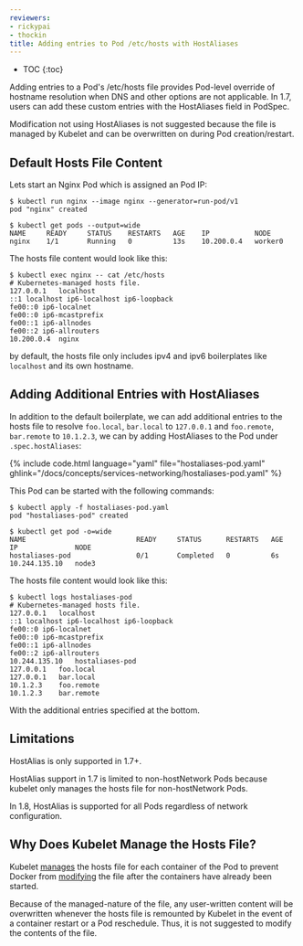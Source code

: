 ```yaml
---
reviewers:
- rickypai
- thockin
title: Adding entries to Pod /etc/hosts with HostAliases
---
```


* TOC
{:toc}

Adding entries to a Pod's /etc/hosts file provides Pod-level override of hostname resolution when DNS and other options are not applicable. In 1.7, users can add these custom entries with the HostAliases field in PodSpec.

Modification not using HostAliases is not suggested because the file is managed by Kubelet and can be overwritten on during Pod creation/restart.

## Default Hosts File Content

Lets start an Nginx Pod which is assigned an Pod IP:

```shell
$ kubectl run nginx --image nginx --generator=run-pod/v1
pod "nginx" created

$ kubectl get pods --output=wide
NAME     READY     STATUS    RESTARTS   AGE    IP           NODE
nginx    1/1       Running   0          13s    10.200.0.4   worker0
```

The hosts file content would look like this:

```shell
$ kubectl exec nginx -- cat /etc/hosts
# Kubernetes-managed hosts file.
127.0.0.1	localhost
::1	localhost ip6-localhost ip6-loopback
fe00::0	ip6-localnet
fe00::0	ip6-mcastprefix
fe00::1	ip6-allnodes
fe00::2	ip6-allrouters
10.200.0.4	nginx
```

by default, the hosts file only includes ipv4 and ipv6 boilerplates like `localhost` and its own hostname.

## Adding Additional Entries with HostAliases

In addition to the default boilerplate, we can add additional entries to the hosts file to resolve `foo.local`, `bar.local` to `127.0.0.1` and `foo.remote`, `bar.remote` to `10.1.2.3`, we can by adding HostAliases to the Pod under `.spec.hostAliases`:

{% include code.html language="yaml" file="hostaliases-pod.yaml" ghlink="/docs/concepts/services-networking/hostaliases-pod.yaml" %}

This Pod can be started with the following commands:

```shell
$ kubectl apply -f hostaliases-pod.yaml
pod "hostaliases-pod" created

$ kubectl get pod -o=wide
NAME                           READY     STATUS      RESTARTS   AGE       IP              NODE
hostaliases-pod                0/1       Completed   0          6s        10.244.135.10   node3
```

The hosts file content would look like this:

```shell
$ kubectl logs hostaliases-pod
# Kubernetes-managed hosts file.
127.0.0.1	localhost
::1	localhost ip6-localhost ip6-loopback
fe00::0	ip6-localnet
fe00::0	ip6-mcastprefix
fe00::1	ip6-allnodes
fe00::2	ip6-allrouters
10.244.135.10	hostaliases-pod
127.0.0.1	foo.local
127.0.0.1	bar.local
10.1.2.3	foo.remote
10.1.2.3	bar.remote
```

With the additional entries specified at the bottom.

## Limitations

HostAlias is only supported in 1.7+.

HostAlias support in 1.7 is limited to non-hostNetwork Pods because kubelet only manages the hosts file for non-hostNetwork Pods.

In 1.8, HostAlias is supported for all Pods regardless of network configuration.

## Why Does Kubelet Manage the Hosts File?

Kubelet [manages](https://github.com/kubernetes/kubernetes/issues/14633) the hosts file for each container of the Pod to prevent Docker from [modifying](https://github.com/moby/moby/issues/17190) the file after the containers have already been started.

Because of the managed-nature of the file, any user-written content will be overwritten whenever the hosts file is remounted by Kubelet in the event of a container restart or a Pod reschedule. Thus, it is not suggested to modify the contents of the file.
